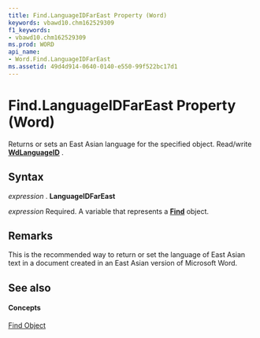 ```yaml
---
title: Find.LanguageIDFarEast Property (Word)
keywords: vbawd10.chm162529309
f1_keywords:
- vbawd10.chm162529309
ms.prod: WORD
api_name:
- Word.Find.LanguageIDFarEast
ms.assetid: 49d4d914-0640-0140-e550-99f522bc17d1
---
```



# Find.LanguageIDFarEast Property (Word)

Returns or sets an East Asian language for the specified object. Read/write  **[WdLanguageID](wdlanguageid-enumeration-word.md)** .


## Syntax

 _expression_ . **LanguageIDFarEast**

 _expression_ Required. A variable that represents a **[Find](find-object-word.md)** object.


## Remarks

This is the recommended way to return or set the language of East Asian text in a document created in an East Asian version of Microsoft Word.


## See also


#### Concepts


[Find Object](find-object-word.md)

